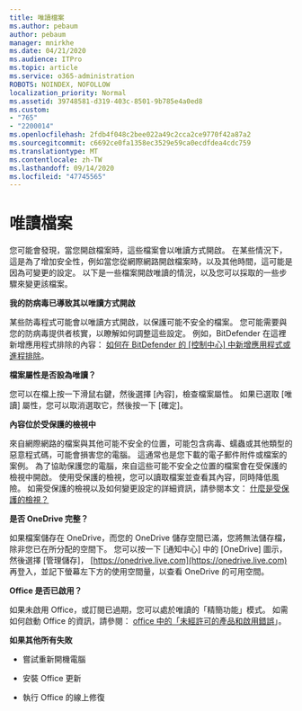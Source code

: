 ```yaml
---
title: 唯讀檔案
ms.author: pebaum
author: pebaum
manager: mnirkhe
ms.date: 04/21/2020
ms.audience: ITPro
ms.topic: article
ms.service: o365-administration
ROBOTS: NOINDEX, NOFOLLOW
localization_priority: Normal
ms.assetid: 39748581-d319-403c-8501-9b785e4a0ed8
ms.custom:
- "765"
- "2200014"
ms.openlocfilehash: 2fdb4f048c2bee022a49c2cca2ce9770f42a87a2
ms.sourcegitcommit: c6692ce0fa1358ec3529e59ca0ecdfdea4cdc759
ms.translationtype: MT
ms.contentlocale: zh-TW
ms.lasthandoff: 09/14/2020
ms.locfileid: "47745565"
---
```

# <a name="file-open-read-only"></a>唯讀檔案

您可能會發現，當您開啟檔案時，這些檔案會以唯讀方式開啟。 在某些情況下，這是為了增加安全性，例如當您從網際網路開啟檔案時，以及其他時間，這可能是因為可變更的設定。 以下是一些檔案開啟唯讀的情況，以及您可以採取的一些步驟來變更該檔案。
  
 **我的防病毒已導致其以唯讀方式開啟**
  
某些防毒程式可能會以唯讀方式開啟，以保護可能不安全的檔案。 您可能需要與您的防病毒提供者核實，以瞭解如何調整這些設定。 例如，BitDefender 在這裡新增應用程式排除的內容： [如何在 BitDefender 的 [控制中心] 中新增應用程式或進程排除](https://aka.ms/AA6098i)。
  
 **檔案屬性是否設為唯讀？**
  
您可以在檔上按一下滑鼠右鍵，然後選擇 [內容]，檢查檔案屬性。 如果已選取 [唯讀] 屬性，您可以取消選取它，然後按一下 [確定]。
  
 **內容位於受保護的檢視中**
  
來自網際網路的檔案與其他可能不安全的位置，可能包含病毒、蠕蟲或其他類型的惡意程式碼，可能會損害您的電腦。 這通常也是您下載的電子郵件附件或檔案的案例。 為了協助保護您的電腦，來自這些可能不安全之位置的檔案會在受保護的檢視中開啟。 使用受保護的檢視，您可以讀取檔案並查看其內容，同時降低風險。 如需受保護的檢視以及如何變更設定的詳細資訊，請參閱本文： [什麼是受保護的檢視？](https://support.office.com/article/d6f09ac7-e6b9-4495-8e43-2bbcdbcb6653)
  
 **是否 OneDrive 完整？**
  
如果檔案儲存在 OneDrive，而您的 OneDrive 儲存空間已滿，您將無法儲存檔，除非您已在所分配的空間下。 您可以按一下 [通知中心] 中的 [OneDrive] 圖示，然後選擇 [管理儲存]， [https://onedrive.live.com](https://onedrive.live.com) 再登入，並記下螢幕左下方的使用空間量，以查看 OneDrive 的可用空間。
  
 **Office 是否已啟用？**
  
如果未啟用 Office，或訂閱已過期，您可以處於唯讀的「精簡功能」模式。 如需如何啟動 Office 的資訊，請參閱： [office 中的「未經許可的產品和啟用錯誤](https://support.office.com/article/0d23d3c0-c19c-4b2f-9845-5344fedc4380)」。
  
 **如果其他所有失敗**
  
- 嘗試重新開機電腦
    
- 安裝 Office 更新
    
- 執行 Office 的線上修復
    


